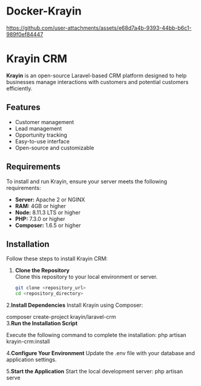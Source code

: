 # Docker-Krayin


https://github.com/user-attachments/assets/e68d7a4b-9393-44bb-b6c1-989f0ef84447



# Krayin CRM  

**Krayin** is an open-source Laravel-based CRM platform designed to help businesses manage interactions with customers and potential customers efficiently.  

## Features  
- Customer management  
- Lead management  
- Opportunity tracking  
- Easy-to-use interface  
- Open-source and customizable  

## Requirements  

To install and run Krayin, ensure your server meets the following requirements:  

- **Server:** Apache 2 or NGINX  
- **RAM:** 4GB or higher  
- **Node:** 8.11.3 LTS or higher  
- **PHP:** 7.3.0 or higher  
- **Composer:** 1.6.5 or higher  

## Installation  

Follow these steps to install Krayin CRM:  

1. **Clone the Repository**  
   Clone this repository to your local environment or server.  

   ```bash  
   git clone <repository_url>  
   cd <repository_directory>

   
2.**Install Dependencies**
Install Krayin using Composer:

composer create-project krayin/laravel-crm  
3.**Run the Installation Script**

Execute the following command to complete the installation:
php artisan krayin-crm:install  

4.**Configure Your Environment**
Update the .env file with your database and application settings.

5.**Start the Application**
Start the local development server:
php artisan serve  

